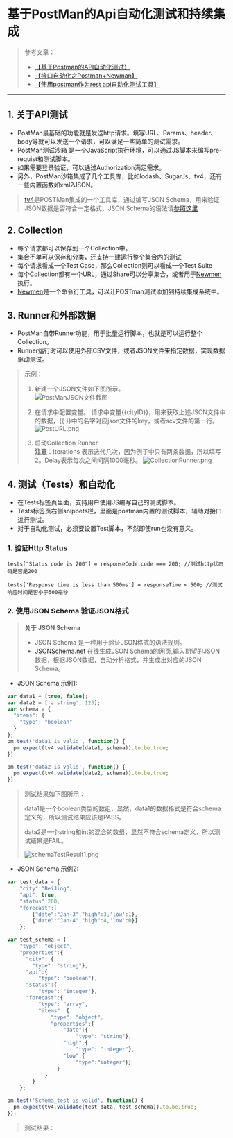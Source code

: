 # 基于PostMan的Api自动化测试和持续集成

>参考文章：
>
> - [【基于Postman的API自动化测试】](https://segmentfault.com/a/1190000005055899)
> - [【接口自动化之Postman+Newman】](http://www.cnblogs.com/zuoshaowei/p/6192863.html)
> - [【使用postman作为rest api自动化测试工具】](https://segmentfault.com/a/1190000008279947)

----------


## 1. 关于API测试
- PostMan最基础的功能就是发送http请求。填写URL、Params、header、body等就可以发送一个请求，可以满足一些简单的测试需求。
- PostMan测试沙箱 是一个JavaScript执行环境，可以通过JS脚本来编写pre-requist和测试脚本。
- 如果需要登录验证，可以通过Authorization满足需求。
- 另外，PostMan沙箱集成了几个工具库，比如lodash、SugarJs、tv4，还有一些内置函数如xml2JSON。
> [tv4](https://github.com/geraintluff/tv4)是POSTMan集成的一个工具库，通过编写JSON Schema，用来验证JSON数据是否符合一定格式，JSON Schema的语法请[参照这里](http://json-schema.org/example1.html)


## 2. Collection
- 每个请求都可以保存到一个Collection中。
- 集合不单可以保存和分类，还支持一建运行整个集合内的测试
- 每个请求看成一个Test Case，那么Collection则可以看成一个Test Suite
- 每个Collection都有一个URL，通过Share可以分享集合，或者用于[Newmen](https://www.npmjs.com/package/newman)执行。
- [Newmen](https://www.npmjs.com/package/newman)是一个命令行工具，可以让POSTman测试添加到持续集成系统中。


## 3. Runner和外部数据
- PostMan自带Runner功能，用于批量运行脚本，也就是可以运行整个Collection。
- Runner运行时可以使用外部CSV文件，或者JSON文件来指定数据，实现数据驱动测试。
> 示例：
> 
>  1. 新建一个JSON文件如下图所示。  
>  ![PostManJSON文件截图](https://www.z4a.net/images/2018/01/03/PostManJSON.png)
>  
>  2. 在请求中配置变量。
>  请求中变量{{cityID}}，用来获取上述JSON文件中的数据，{{ }}中的名字对应json文件的key，或者scv文件的第一行。
>  ![PostURL.png](https://www.z4a.net/images/2018/01/03/PostURL.png)
>  
>  3. 启动Collection Runner   
>  **注意**：Iterations 表示迭代几次，因为例子中只有两条数据，所以填写2。Delay表示每次之间间隔1000毫秒。
>  ![CollectionRunner.png](https://www.z4a.net/images/2018/01/03/CollectionRunner.png)

##  4. 测试（Tests）和自动化
- 在Tests标签页里面，支持用户使用JS编写自己的测试脚本。
- Tests标签页右侧snippets栏，里面是postman内置的测试脚本，辅助对接口进行测试。
- 对于自动化测试，必须要设置Test脚本，不然即使run也没有意义。


### 1. 验证Http Status

`tests["Status code is 200"] = responseCode.code === 200; //测试http状态码是否是200 `

`tests['Response time is less than 500ms'] = responseTime < 500; //测试响应时间是否小于500毫秒 `




### 2. 使用JSON Schema 验证JSON格式
> 
> **关于 JSON Schema**
> - JSON Schema 是一种用于验证JSON格式的语法规则。
> - [JSONSchema.net](https://jsonschema.net/#/) 在线生成JSON Schema的网页,输入期望的JSON数据，根据JSON数据，自动分析格式，并生成出对应的JSON Schema。
> 
- JSON Schema 示例1:

```javascript
var data1 = [true, false];
var data2 = ['a string', 123];
var schema = {
  "items": {
    "type": "boolean"
  }
};
pm.test('data1 is valid', function() {
  pm.expect(tv4.validate(data1, schema)).to.be.true;
});

pm.test('data2 is valid', function() {
  pm.expect(tv4.validate(data2, schema)).to.be.true;
});

```
> 测试结果如下图所示：
> 
> data1是一个boolean类型的数组，显然，data1的数据格式是符合schema定义的，所以测试结果应该是PASS。
> 
> data2是一个string和int的混合的数组，显然不符合schema定义，所以测试结果是FAIL。
> 
> ![schemaTestResult1.png](https://www.z4a.net/images/2018/01/03/schemaTestResult1.png)

- JSON Schema 示例2:

```javascript
var test_data = {
    "city":"BeiJing", 
    "api": true,
    "status":200,
    "forecast":[
        {"date":"Jan-3","high":3,'low':1},
        {"date":"Jan-4","high":4,'low':0}]
	};

var test_schema = {
    "type": "object", 
    "properties":{
      "city": {
        "type": "string"},
      "api":{
          "type": "boolean"},
      "status":{
          "type": "integer"},
      "forecast":{
          "type": "array", 
          "items": {
              "type": "object", 
              "properties":{
                  "date":{
                      "type": "string"},
                  "high":{
                      "type": "integer"},
                  "low":{
                      "type":"integer"}}
          		}
      		}
    	}
	};

pm.test('Schema_test is valid', function() {
  pm.expect(tv4.validate(test_data, test_schema)).to.be.true;
});
```
> 测试结果：
> 